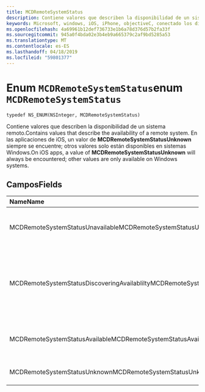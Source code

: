 ```yaml
---
title: MCDRemoteSystemStatus
description: Contiene valores que describen la disponibilidad de un sistema remoto.
keywords: Microsoft, windows, iOS, iPhone, objectiveC, conectado los dispositivos, proyecto Roma
ms.openlocfilehash: 4a69961b12def736733e1b6a78d376d57b2fa33f
ms.sourcegitcommit: 945a0f4bda02e3b4eb9a665379c2af9bd5285a53
ms.translationtype: MT
ms.contentlocale: es-ES
ms.lasthandoff: 04/18/2019
ms.locfileid: "59801377"
---
```

# <a name="enum-mcdremotesystemstatus"></a><span data-ttu-id="50544-104">Enum `MCDRemoteSystemStatus`</span><span class="sxs-lookup"><span data-stu-id="50544-104">enum `MCDRemoteSystemStatus`</span></span> 

```
typedef NS_ENUM(NSInteger, MCDRemoteSystemStatus)
```  
<span data-ttu-id="50544-105">Contiene valores que describen la disponibilidad de un sistema remoto.</span><span class="sxs-lookup"><span data-stu-id="50544-105">Contains values that describe the availability of a remote system.</span></span> <span data-ttu-id="50544-106">En las aplicaciones de iOS, un valor de **MCDRemoteSystemStatusUnknown** siempre se encuentre; otros valores solo están disponibles en sistemas Windows.</span><span class="sxs-lookup"><span data-stu-id="50544-106">On iOS apps, a value of **MCDRemoteSystemStatusUnknown** will always be encountered; other values are only available on Windows systems.</span></span>

## <a name="fields"></a><span data-ttu-id="50544-107">Campos</span><span class="sxs-lookup"><span data-stu-id="50544-107">Fields</span></span>

| <span data-ttu-id="50544-108">Name</span><span class="sxs-lookup"><span data-stu-id="50544-108">Name</span></span>                              | <span data-ttu-id="50544-109">Valor</span><span class="sxs-lookup"><span data-stu-id="50544-109">Value</span></span> | <span data-ttu-id="50544-110">Descripción</span><span class="sxs-lookup"><span data-stu-id="50544-110">Description</span></span>                    |
|:----------------------------------|:------|:-------------------------------|
| <span data-ttu-id="50544-111">MCDRemoteSystemStatusUnavailable</span><span class="sxs-lookup"><span data-stu-id="50544-111">MCDRemoteSystemStatusUnavailable</span></span> | <span data-ttu-id="50544-112">0</span><span class="sxs-lookup"><span data-stu-id="50544-112">0</span></span> | <span data-ttu-id="50544-113">El sistema remoto se notifica como no disponible.</span><span class="sxs-lookup"><span data-stu-id="50544-113">The remote system is reported as unavailable.</span></span> |
| <span data-ttu-id="50544-114">MCDRemoteSystemStatusDiscoveringAvailablilty</span><span class="sxs-lookup"><span data-stu-id="50544-114">MCDRemoteSystemStatusDiscoveringAvailablilty</span></span> | <span data-ttu-id="50544-115">1</span><span class="sxs-lookup"><span data-stu-id="50544-115">1</span></span> | <span data-ttu-id="50544-116">Se está determinando el estado del sistema remoto (que se produce durante el proceso de detección).</span><span class="sxs-lookup"><span data-stu-id="50544-116">The status of the remote system is being determined (occurs during the discovery process).</span></span> |
| <span data-ttu-id="50544-117">MCDRemoteSystemStatusAvailable</span><span class="sxs-lookup"><span data-stu-id="50544-117">MCDRemoteSystemStatusAvailable</span></span> | <span data-ttu-id="50544-118">2</span><span class="sxs-lookup"><span data-stu-id="50544-118">2</span></span> | <span data-ttu-id="50544-119">El sistema remoto se notifica como disponibles.</span><span class="sxs-lookup"><span data-stu-id="50544-119">The remote system is reported as available.</span></span> |
| <span data-ttu-id="50544-120">MCDRemoteSystemStatusUnknown</span><span class="sxs-lookup"><span data-stu-id="50544-120">MCDRemoteSystemStatusUnknown</span></span> | <span data-ttu-id="50544-121">3</span><span class="sxs-lookup"><span data-stu-id="50544-121">3</span></span> | <span data-ttu-id="50544-122">El estado es desconocido.</span><span class="sxs-lookup"><span data-stu-id="50544-122">The status is unknown.</span></span> |

